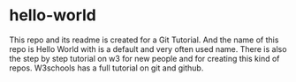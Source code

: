 # hello-world
This repo and its readme is created for a Git Tutorial. And the name of this repo is Hello World with is a default and very often used name.
There is also the step by step tutorial on w3  for new people and for creating this kind of repos.
W3schools has a full tutorial on git and github.
